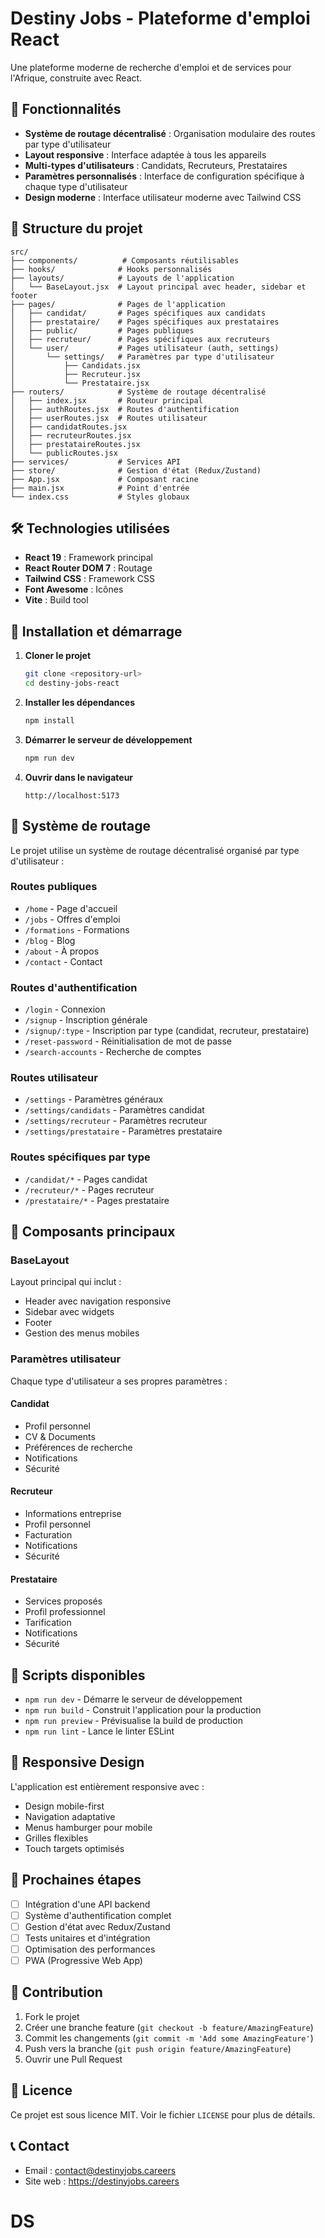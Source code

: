 # Destiny Jobs - Plateforme d'emploi React

Une plateforme moderne de recherche d'emploi et de services pour l'Afrique, construite avec React.

## 🚀 Fonctionnalités

- **Système de routage décentralisé** : Organisation modulaire des routes par type d'utilisateur
- **Layout responsive** : Interface adaptée à tous les appareils
- **Multi-types d'utilisateurs** : Candidats, Recruteurs, Prestataires
- **Paramètres personnalisés** : Interface de configuration spécifique à chaque type d'utilisateur
- **Design moderne** : Interface utilisateur moderne avec Tailwind CSS

## 📁 Structure du projet

```
src/
├── components/          # Composants réutilisables
├── hooks/              # Hooks personnalisés
├── layouts/            # Layouts de l'application
│   └── BaseLayout.jsx  # Layout principal avec header, sidebar et footer
├── pages/              # Pages de l'application
│   ├── candidat/       # Pages spécifiques aux candidats
│   ├── prestataire/    # Pages spécifiques aux prestataires
│   ├── public/         # Pages publiques
│   ├── recruteur/      # Pages spécifiques aux recruteurs
│   └── user/           # Pages utilisateur (auth, settings)
│       └── settings/   # Paramètres par type d'utilisateur
│           ├── Candidats.jsx
│           ├── Recruteur.jsx
│           └── Prestataire.jsx
├── routers/            # Système de routage décentralisé
│   ├── index.jsx       # Routeur principal
│   ├── authRoutes.jsx  # Routes d'authentification
│   ├── userRoutes.jsx  # Routes utilisateur
│   ├── candidatRoutes.jsx
│   ├── recruteurRoutes.jsx
│   ├── prestataireRoutes.jsx
│   └── publicRoutes.jsx
├── services/           # Services API
├── store/              # Gestion d'état (Redux/Zustand)
├── App.jsx             # Composant racine
├── main.jsx            # Point d'entrée
└── index.css           # Styles globaux
```

## 🛠️ Technologies utilisées

- **React 19** : Framework principal
- **React Router DOM 7** : Routage
- **Tailwind CSS** : Framework CSS
- **Font Awesome** : Icônes
- **Vite** : Build tool

## 🚀 Installation et démarrage

1. **Cloner le projet**
   ```bash
   git clone <repository-url>
   cd destiny-jobs-react
   ```

2. **Installer les dépendances**
   ```bash
   npm install
   ```

3. **Démarrer le serveur de développement**
   ```bash
   npm run dev
   ```

4. **Ouvrir dans le navigateur**
   ```
   http://localhost:5173
   ```

## 🎯 Système de routage

Le projet utilise un système de routage décentralisé organisé par type d'utilisateur :

### Routes publiques
- `/home` - Page d'accueil
- `/jobs` - Offres d'emploi
- `/formations` - Formations
- `/blog` - Blog
- `/about` - À propos
- `/contact` - Contact

### Routes d'authentification
- `/login` - Connexion
- `/signup` - Inscription générale
- `/signup/:type` - Inscription par type (candidat, recruteur, prestataire)
- `/reset-password` - Réinitialisation de mot de passe
- `/search-accounts` - Recherche de comptes

### Routes utilisateur
- `/settings` - Paramètres généraux
- `/settings/candidats` - Paramètres candidat
- `/settings/recruteur` - Paramètres recruteur
- `/settings/prestataire` - Paramètres prestataire

### Routes spécifiques par type
- `/candidat/*` - Pages candidat
- `/recruteur/*` - Pages recruteur
- `/prestataire/*` - Pages prestataire

## 🎨 Composants principaux

### BaseLayout
Layout principal qui inclut :
- Header avec navigation responsive
- Sidebar avec widgets
- Footer
- Gestion des menus mobiles

### Paramètres utilisateur
Chaque type d'utilisateur a ses propres paramètres :

#### Candidat
- Profil personnel
- CV & Documents
- Préférences de recherche
- Notifications
- Sécurité

#### Recruteur
- Informations entreprise
- Profil personnel
- Facturation
- Notifications
- Sécurité

#### Prestataire
- Services proposés
- Profil professionnel
- Tarification
- Notifications
- Sécurité

## 🔧 Scripts disponibles

- `npm run dev` - Démarre le serveur de développement
- `npm run build` - Construit l'application pour la production
- `npm run preview` - Prévisualise la build de production
- `npm run lint` - Lance le linter ESLint

## 📱 Responsive Design

L'application est entièrement responsive avec :
- Design mobile-first
- Navigation adaptative
- Menus hamburger pour mobile
- Grilles flexibles
- Touch targets optimisés

## 🎯 Prochaines étapes

- [ ] Intégration d'une API backend
- [ ] Système d'authentification complet
- [ ] Gestion d'état avec Redux/Zustand
- [ ] Tests unitaires et d'intégration
- [ ] Optimisation des performances
- [ ] PWA (Progressive Web App)

## 🤝 Contribution

1. Fork le projet
2. Créer une branche feature (`git checkout -b feature/AmazingFeature`)
3. Commit les changements (`git commit -m 'Add some AmazingFeature'`)
4. Push vers la branche (`git push origin feature/AmazingFeature`)
5. Ouvrir une Pull Request

## 📄 Licence

Ce projet est sous licence MIT. Voir le fichier `LICENSE` pour plus de détails.

## 📞 Contact

- Email : contact@destinyjobs.careers
- Site web : https://destinyjobs.careers
# DS
